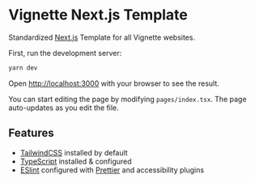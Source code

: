 
# Vignette Next.js Template


Standardized [Next.js](https://nextjs.org/) Template for all Vignette websites.

First, run the development server:

```bash
yarn dev
```
Open [http://localhost:3000](http://localhost:3000) with your browser to see the result.

You can start editing the page by modifying `pages/index.tsx`. The page auto-updates as you edit the file.

## Features
* [TailwindCSS](https://tailwindcss.com) installed by default
* [TypeScript](https://www.typescriptlang.org) installed & configured
* [ESlint](https://eslint.org) configured with [Prettier](https://prettier.io) and accessibility plugins
